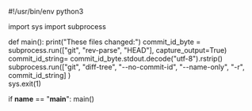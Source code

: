 #!/usr/bin/env python3

import sys
import subprocess

def main():
    print("These files changed:")
    commit_id_byte = subprocess.run(["git", "rev-parse", "HEAD"], capture_output=True)
    commit_id_string= commit_id_byte.stdout.decode("utf-8").rstrip()
    subprocess.run(["git", "diff-tree", "--no-commit-id", "--name-only", "-r", commit_id_string] )  
    sys.exit(1)


if __name__ == "__main__":
    main()

